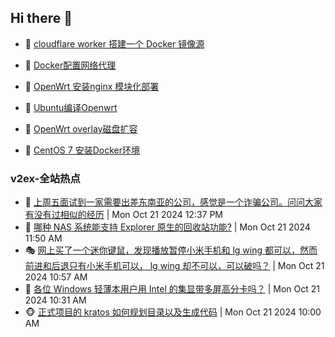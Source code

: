 ## Hi there 👋

<!--
**dkyg666/dkyg666** is a ✨ _special_ ✨ repository because its `README.md` (this file) appears on your GitHub profile.

Here are some ideas to get you started:

- 🔭 I’m currently working on ...
- 🌱 I’m currently learning ...
- 👯 I’m looking to collaborate on ...
- 🤔 I’m looking for help with ...
- 💬 Ask me about ...
- 📫 How to reach me: ...
- 😄 Pronouns: ...
- ⚡ Fun fact: ...
-->

<!-- BLOG-POST-LIST:START -->
- 🦩 [cloudflare worker 搭建一个 Docker 镜像源](http://blog.1996099.xyz/archives/cloudflare-worker-da-jian-yi-ge-docker-jing-xiang-zhan) 

- 🚦 [Docker配置网络代理](http://blog.1996099.xyz/archives/dockerpei-zhi-wang-luo-dai-li) 

- 🫶 [OpenWrt 安装nginx 模块化部署](http://blog.1996099.xyz/archives/openwrt-an-zhuang-nginx-mo-kuai-hua-bu-shu) 

- 🦄 [Ubuntu编译Openwrt](http://blog.1996099.xyz/archives/ubuntuzi-bian-yi-openwrt) 

- 🐻 [OpenWrt overlay磁盘扩容](http://blog.1996099.xyz/archives/openwrt-overlay) 

- 🤖 [CentOS 7 安装Docker环境](http://blog.1996099.xyz/archives/centos-docker) 
<!-- BLOG-POST-LIST:END -->

### v2ex-全站热点
<!-- v2ex:START -->
- 🥸 [上周五面试到一家需要出差东南亚的公司，感觉是一个诈骗公司。问问大家有没有过相似的经历](https://www.v2ex.com/t/1082320#reply0) | Mon Oct 21 2024 12:37 PM
- 🤗 [哪种 NAS 系统能支持 Explorer 原生的回收站功能?](https://www.v2ex.com/t/1082310#reply4) | Mon Oct 21 2024 11:50 AM
- 🎭 [网上买了一个迷你键鼠，发现播放暂停小米手机和 lg wing 都可以，然而前进和后退只有小米手机可以， lg wing 却不可以，可以破吗？](https://www.v2ex.com/t/1082299#reply1) | Mon Oct 21 2024 10:57 AM
- 🥷 [各位 Windows 轻薄本用户用 Intel 的集显带多屏高分卡吗？](https://www.v2ex.com/t/1082289#reply2) | Mon Oct 21 2024 10:31 AM
- 🐵 [正式项目的 kratos 如何规划目录以及生成代码](https://www.v2ex.com/t/1082282#reply0) | Mon Oct 21 2024 10:00 AM<!-- v2ex:END -->

